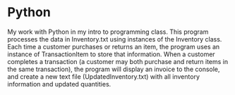 # Python
My work with Python in my intro to programming class.
This program processes the data in Inventory.txt using instances of the Inventory class. Each time a
customer purchases or returns an item, the program uses an instance of TransactionItem to store that information. When
a customer completes a transaction (a customer may both purchase and return items in the same transaction), the program
will display an invoice to the console, and create a new text file (UpdatedInventory.txt) with all inventory information
and updated quantities.
